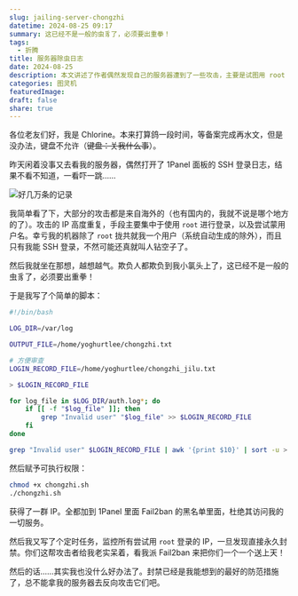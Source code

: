 ```yaml
---
slug: jailing-server-chongzhi
datetime: 2024-08-25 09:17
summary: 这已经不是一般的虫豸了，必须要出重拳！
tags:
  - 折腾
title: 服务器除虫日志
date: 2024-08-25
description: 本文讲述了作者偶然发现自己的服务器遭到了一些攻击，主要是试图用 root 和不存在的用户名登录等。作者对之十分生气，于是写了一个脚本扫描了攻击者的 IP，使用 Fail2ban 将其永久封禁，同时设置了定时任务对试图用 root 登录的攻击者进行封禁。
categories: 图灵机
featuredImage: 
draft: false
share: true
---
```

各位老友们好，我是 Chlorine。本来打算鸽一段时间，等备案完成再水文，但是没办法，键盘不允许（~~键盘：关我什么事~~）。

昨天闲着没事又去看我的服务器，偶然打开了 1Panel 面板的 SSH 登录日志，结果不看不知道，一看吓一跳……

![好几万条的记录](https://img.clnya.fun/IMG-20240825090708.webp)

我简单看了下，大部分的攻击都是来自海外的（也有国内的，我就不说是哪个地方的了）。攻击的 IP 高度重复，手段主要集中于使用 `root` 进行登录，以及尝试蒙用户名。幸亏我的机器除了 `root` 拢共就我一个用户（系统自动生成的除外），而且只有我能 SSH 登录，不然可能还真就叫人钻空子了。

然后我就坐在那想，越想越气。欺负人都欺负到我小氯头上了，这已经不是一般的虫豸了，必须要出重拳！

于是我写了个简单的脚本：

```bash
#!/bin/bash

LOG_DIR=/var/log

OUTPUT_FILE=/home/yoghurtlee/chongzhi.txt

# 方便审查
LOGIN_RECORD_FILE=/home/yoghurtlee/chongzhi_jilu.txt

> $LOGIN_RECORD_FILE

for log_file in $LOG_DIR/auth.log*; do
    if [[ -f "$log_file" ]]; then
        grep "Invalid user" "$log_file" >> $LOGIN_RECORD_FILE
    fi
done

grep "Invalid user" $LOGIN_RECORD_FILE | awk '{print $10}' | sort -u > $OUTPUT_FILE
```

然后赋予可执行权限：

```bash
chmod +x chongzhi.sh
./chongzhi.sh
```

获得了一群 IP。全都加到 1Panel 里面 Fail2ban 的黑名单里面，杜绝其访问我的一切服务。

然后我又写了个定时任务，监控所有尝试用 `root` 登录的 IP，一旦发现直接永久封禁。你们这帮攻击者给我老实呆着，看我派 Fail2ban 来把你们一个一个送上天！

然后的话……其实我也没什么好办法了。封禁已经是我能想到的最好的防范措施了，总不能拿我的服务器去反向攻击它们吧。
